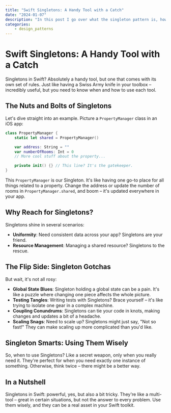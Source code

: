 ```yaml
---
title: "Swift Singletons: A Handy Tool with a Catch"
date: "2024-01-07"
description: "In this post I go over what the singleton pattern is, how to use it in Swift, and go over how it can sometimes impact a project negatively."
categories:
    - design_patterns
---
```


# Swift Singletons: A Handy Tool with a Catch

Singletons in Swift? Absolutely a handy tool, but one that comes with its own set of rules. Just like having a Swiss Army knife in your toolbox – incredibly useful, but you need to know when and how to use each tool.

## The Nuts and Bolts of Singletons

Let's dive straight into an example. Picture a `PropertyManager` class in an iOS app:

```swift
class PropertyManager {
    static let shared = PropertyManager()

    var address: String = ""
    var numberOfRooms: Int = 0
    // More cool stuff about the property...

    private init() {} // This line? It's the gatekeeper.
}
```

This `PropertyManager` is our Singleton. It's like having one go-to place for all things related to a property. Change the address or update the number of rooms in `PropertyManager.shared`, and boom – it's updated everywhere in your app.

## Why Reach for Singletons?

Singletons shine in several scenarios:

- **Uniformity**: Need consistent data across your app? Singletons are your friend.
- **Resource Management**: Managing a shared resource? Singletons to the rescue.

## The Flip Side: Singleton Gotchas

But wait, it's not all rosy:

- **Global State Blues**: Singleton holding a global state can be a pain. It's like a puzzle where changing one piece affects the whole picture.
- **Testing Tangles**: Writing tests with Singletons? Brace yourself – it's like trying to isolate one gear in a complex machine.
- **Coupling Conundrums**: Singletons can tie your code in knots, making changes and updates a bit of a headache.
- **Scaling Snags**: Need to scale up? Singletons might just say, "Not so fast!" They can make scaling up more complicated than you'd like.

## Singleton Smarts: Using Them Wisely

So, when to use Singletons? Like a secret weapon, only when you really need it. They're perfect for when you need exactly one instance of something. Otherwise, think twice – there might be a better way.

## In a Nutshell

Singletons in Swift: powerful, yes, but also a bit tricky. They're like a multi-tool – great in certain situations, but not the answer to every problem. Use them wisely, and they can be a real asset in your Swift toolkit.
